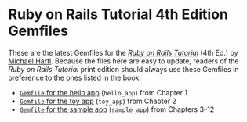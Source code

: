 # Ruby on Rails Tutorial 4th Edition Gemfiles

These are the latest Gemfiles for the [*Ruby on Rails Tutorial*](http://railstutorial.org/book) (4th Ed.) by [Michael Hartl](http://michaelhartl.com/). Because the files here are easy to update, readers of the *Ruby on Rails Tutorial* print edition should always use these Gemfiles in preference to the ones listed in the book.

* [`Gemfile` for the hello app](https://github.com/mhartl/rails_tutorial_4th_edition_gemfiles/blob/master/hello_app/Gemfile) (`hello_app`) from Chapter 1
* [`Gemfile` for the toy app](https://github.com/mhartl/rails_tutorial_4th_edition_gemfiles/blob/master/toy_app/Gemfile) (`toy_app`) from Chapter 2
* [`Gemfile` for the sample app](https://github.com/mhartl/rails_tutorial_4th_edition_gemfiles/blob/master/sample_app/Gemfile) (`sample_app`) from Chapters 3–12
